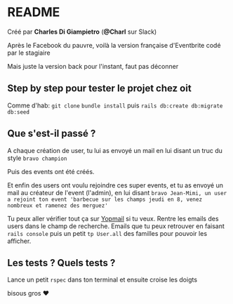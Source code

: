 # README

Créé par **Charles Di Giampietro** (**@Charl** sur Slack)

Après le Facebook du pauvre, voilà la version française d'Eventbrite codé par le stagiaire

Mais juste la version back pour l'instant, faut pas déconner

## Step by step pour tester le projet chez oit

Comme d'hab: `git clone` `bundle install` puis `rails db:create db:migrate db:seed`

## Que s'est-il passé ?

A chaque création de user, tu lui as envoyé un mail en lui disant un truc du style `bravo champion`

Puis des events ont été créés.

Et enfin des users ont voulu rejoindre ces super events, et tu as envoyé un mail au créateur de l'event (l'admin), en lui disant `bravo Jean-Mimi, un user a rejoint ton event 'barbecue sur les champs jeudi en 8, venez nombreux et ramenez des merguez'`

Tu peux aller vérifier tout ça sur [Yopmail](www.yopmail.com) si tu veux. 
Rentre les emails des users dans le champ de recherche. Emails que tu peux retrouver en faisant `rails console` puis un petit `tp User.all` des familles pour pouvoir les afficher.

## Les tests ? Quels tests ?

Lance un petit `rspec` dans ton terminal et ensuite croise les doigts

bisous gros :heart:


